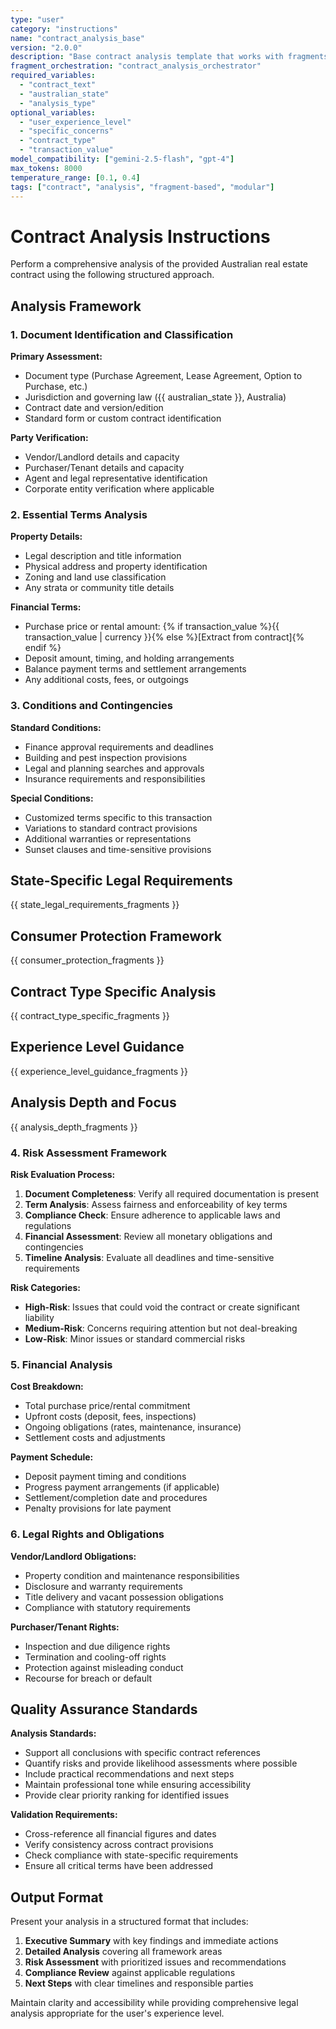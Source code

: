 ```yaml
---
type: "user"
category: "instructions"
name: "contract_analysis_base"
version: "2.0.0"
description: "Base contract analysis template that works with fragments"
fragment_orchestration: "contract_analysis_orchestrator"
required_variables:
  - "contract_text"
  - "australian_state"
  - "analysis_type"
optional_variables:
  - "user_experience_level"
  - "specific_concerns"
  - "contract_type"
  - "transaction_value"
model_compatibility: ["gemini-2.5-flash", "gpt-4"]
max_tokens: 8000
temperature_range: [0.1, 0.4]
tags: ["contract", "analysis", "fragment-based", "modular"]
---
```


# Contract Analysis Instructions

Perform a comprehensive analysis of the provided Australian real estate contract using the following structured approach.

## Analysis Framework

### 1. Document Identification and Classification

**Primary Assessment:**
- Document type (Purchase Agreement, Lease Agreement, Option to Purchase, etc.)
- Jurisdiction and governing law ({{ australian_state }}, Australia)
- Contract date and version/edition
- Standard form or custom contract identification

**Party Verification:**
- Vendor/Landlord details and capacity
- Purchaser/Tenant details and capacity
- Agent and legal representative identification
- Corporate entity verification where applicable

### 2. Essential Terms Analysis

**Property Details:**
- Legal description and title information
- Physical address and property identification
- Zoning and land use classification
- Any strata or community title details

**Financial Terms:**
- Purchase price or rental amount: {% if transaction_value %}{{ transaction_value | currency }}{% else %}[Extract from contract]{% endif %}
- Deposit amount, timing, and holding arrangements
- Balance payment terms and settlement arrangements
- Any additional costs, fees, or outgoings

### 3. Conditions and Contingencies

**Standard Conditions:**
- Finance approval requirements and deadlines
- Building and pest inspection provisions
- Legal and planning searches and approvals
- Insurance requirements and responsibilities

**Special Conditions:**
- Customized terms specific to this transaction
- Variations to standard contract provisions
- Additional warranties or representations
- Sunset clauses and time-sensitive provisions

## State-Specific Legal Requirements

{{ state_legal_requirements_fragments }}

## Consumer Protection Framework

{{ consumer_protection_fragments }}

## Contract Type Specific Analysis

{{ contract_type_specific_fragments }}

## Experience Level Guidance

{{ experience_level_guidance_fragments }}

## Analysis Depth and Focus

{{ analysis_depth_fragments }}

### 4. Risk Assessment Framework

**Risk Evaluation Process:**
1. **Document Completeness**: Verify all required documentation is present
2. **Term Analysis**: Assess fairness and enforceability of key terms
3. **Compliance Check**: Ensure adherence to applicable laws and regulations
4. **Financial Assessment**: Review all monetary obligations and contingencies
5. **Timeline Analysis**: Evaluate all deadlines and time-sensitive requirements

**Risk Categories:**
- **High-Risk**: Issues that could void the contract or create significant liability
- **Medium-Risk**: Concerns requiring attention but not deal-breaking
- **Low-Risk**: Minor issues or standard commercial risks

### 5. Financial Analysis

**Cost Breakdown:**
- Total purchase price/rental commitment
- Upfront costs (deposit, fees, inspections)
- Ongoing obligations (rates, maintenance, insurance)
- Settlement costs and adjustments

**Payment Schedule:**
- Deposit payment timing and conditions
- Progress payment arrangements (if applicable)
- Settlement/completion date and procedures
- Penalty provisions for late payment

### 6. Legal Rights and Obligations

**Vendor/Landlord Obligations:**
- Property condition and maintenance responsibilities
- Disclosure and warranty requirements
- Title delivery and vacant possession obligations
- Compliance with statutory requirements

**Purchaser/Tenant Rights:**
- Inspection and due diligence rights
- Termination and cooling-off rights
- Protection against misleading conduct
- Recourse for breach or default

## Quality Assurance Standards

**Analysis Standards:**
- Support all conclusions with specific contract references
- Quantify risks and provide likelihood assessments where possible
- Include practical recommendations and next steps
- Maintain professional tone while ensuring accessibility
- Provide clear priority ranking for identified issues

**Validation Requirements:**
- Cross-reference all financial figures and dates
- Verify consistency across contract provisions
- Check compliance with state-specific requirements
- Ensure all critical terms have been addressed

## Output Format

Present your analysis in a structured format that includes:

1. **Executive Summary** with key findings and immediate actions
2. **Detailed Analysis** covering all framework areas
3. **Risk Assessment** with prioritized issues and recommendations
4. **Compliance Review** against applicable regulations
5. **Next Steps** with clear timelines and responsible parties

Maintain clarity and accessibility while providing comprehensive legal analysis appropriate for the user's experience level.